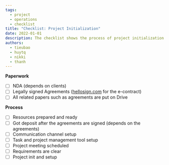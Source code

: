 ```yaml
---
tags: 
  - project
  - operations
  - checklist
title: "Checklist: Project Initialization"
date: 2022-01-01
description: The checklist shows the process of project initialization 
authors: 
  - tieubao
  - huytq
  - nikki
  - thanh
---
```


**Paperwork**
- [ ]  NDA (depends on clients)
- [ ]  Legally signed Agreements ([hellosign.com](http://hellosign.com/) for the e-contract)
- [ ]  All related papers such as agreements are put on Drive

**Process**
- [ ]  Resources prepared and ready
- [ ]  Got deposit after the agreements are signed (depends on the agreements)
- [ ]  Communication channel setup
- [ ]  Task and project management tool setup
- [ ]  Project meeting scheduled
- [ ]  Requirements are clear
- [ ]  Project init and setup
